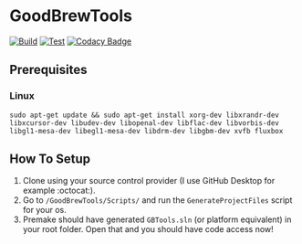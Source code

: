 # GoodBrewTools

[![Build](https://github.com/TrashCoder94/GoodBrewTools/actions/workflows/build.yml/badge.svg)](https://github.com/TrashCoder94/GoodBrewTools/actions/workflows/build.yml)
[![Test](https://github.com/TrashCoder94/GoodBrewTools/actions/workflows/test.yml/badge.svg)](https://github.com/TrashCoder94/GoodBrewTools/actions/workflows/test.yml)
[![Codacy Badge](https://app.codacy.com/project/badge/Grade/9cd29dd14f8c4a3f850a6d0fd89674eb)](https://app.codacy.com/gh/TrashCoder94/GoodBrewTools/dashboard?utm_source=gh&utm_medium=referral&utm_content=&utm_campaign=Badge_grade)

## Prerequisites

### Linux
```
sudo apt-get update && sudo apt-get install xorg-dev libxrandr-dev libxcursor-dev libudev-dev libopenal-dev libflac-dev libvorbis-dev libgl1-mesa-dev libegl1-mesa-dev libdrm-dev libgbm-dev xvfb fluxbox
```

## How To Setup

1.	Clone using your source control provider (I use GitHub Desktop for example :octocat:).
2.	Go to `/GoodBrewTools/Scripts/` and run the `GenerateProjectFiles` script for your os.
3.	Premake should have generated `GBTools.sln` (or platform equivalent) in your root folder. Open that and you should have code access now!
